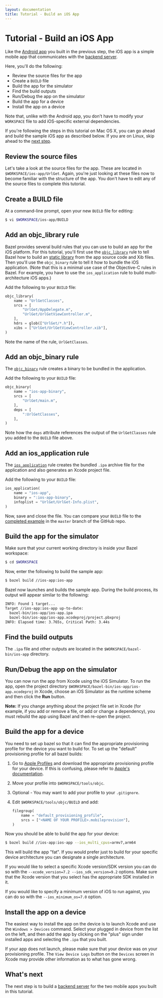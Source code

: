 ```yaml
---
layout: documentation
title: Tutorial - Build an iOS App
---
```


# Tutorial - Build an iOS App

Like the [Android app](android-app.html) you built in the previous step, the iOS
app is a simple mobile app that communicates with the
[backend server](backend-server.html).

Here, you'll do the following:

*   Review the source files for the app
*   Create a `BUILD` file
*   Build the app for the simulator
*   Find the build outputs
*   Run/Debug the app on the simulator
*   Build the app for a device
*   Install the app on a device

Note that, unlike with the Android app, you don't have to modify your
`WORKSPACE` file to add iOS-specific external dependencies.

If you're following the steps in this tutorial on Mac OS X, you can go ahead
and build the sample iOS app as described below. If you are on Linux, skip ahead
to the [next step](backend-server.html).

## Review the source files

Let's take a look at the source files for the app. These are located in
`$WORKSPACE/ios-app/UrlGet`. Again, you're just looking at these files now to
become familiar with the structure of the app. You don't have to edit any of the
source files to complete this tutorial.

## Create a BUILD file

At a command-line prompt, open your new `BUILD` file for editing:

```bash
$ vi $WORKSPACE/ios-app/BUILD
```

## Add an objc_library rule

Bazel provides several build rules that you can use to build an app for the
iOS platform. For this tutorial, you'll first use the
[`objc_library`](/docs/be/objective-c.html#objc_library) rule to tell Bazel
how to build an
[static library](https://developer.apple.com/library/ios/technotes/iOSStaticLibraries/Introduction.html)
from the app source code and Xib files. Then you'll use the
`objc_binary` rule to tell it how to bundle the iOS application. (Note that
this is a minimal use case of the Objective-C rules in Bazel. For example, you
have to use the `ios_application` rule to build multi-architecture iOS
apps.)

Add the following to your `BUILD` file:

```python
objc_library(
    name = "UrlGetClasses",
    srcs = [
        "UrlGet/AppDelegate.m",
        "UrlGet/UrlGetViewController.m",
    ],
    hdrs = glob(["UrlGet/*.h"]),
    xibs = ["UrlGet/UrlGetViewController.xib"],
)
```

Note the name of the rule, `UrlGetClasses`.

## Add an objc_binary rule

The [`objc_binary`](/docs/be/objective-c.html#objc_binary) rule creates a
binary to be bundled in the application.

Add the following to your `BUILD` file:

```python
objc_binary(
    name = "ios-app-binary",
    srcs = [
        "UrlGet/main.m",
    ],
    deps = [
        ":UrlGetClasses",
    ],
)

```
Note how the `deps` attribute references the output of the
`UrlGetClasses` rule you added to the `BUILD` file above.

## Add an ios_application rule

The [`ios_application`](/docs/be/objective-c.html#ios_application) rule
creates the bundled `.ipa` archive file for the application and also generates
an Xcode project file.

Add the following to your `BUILD` file:

```python
ios_application(
    name = "ios-app",
    binary = ":ios-app-binary",
    infoplist = "UrlGet/UrlGet-Info.plist",
)
```

Now, save and close the file. You can compare your `BUILD` file to the
[completed example](https://github.com/bazelbuild/examples/blob/master/tutorial/ios-app/BUILD)
in the `master` branch of the GitHub repo.

## Build the app for the simulator

Make sure that your current working directory is inside your Bazel workspace:

```bash
$ cd $WORKSPACE
```

Now, enter the following to build the sample app:

```bash
$ bazel build //ios-app:ios-app
```

Bazel now launches and builds the sample app. During the build process, its
output will appear similar to the following:

```bash
INFO: Found 1 target...
Target //ios-app:ios-app up-to-date:
  bazel-bin/ios-app/ios-app.ipa
  bazel-bin/ios-app/ios-app.xcodeproj/project.pbxproj
INFO: Elapsed time: 3.765s, Critical Path: 3.44s
```

## Find the build outputs

The `.ipa` file and other outputs are located in the
`$WORKSPACE/bazel-bin/ios-app` directory.

## Run/Debug the app on the simulator

You can now run the app from Xcode using the iOS Simulator. To run the app,
open the project directory `$WORKSPACE/bazel-bin/ios-app/ios-app.xcodeproj` in
Xcode, choose an iOS Simulator as the runtime scheme and then click the **Run**
button.

**Note:** If you change anything about the project file set in Xcode (for
example, if you add or remove a file, or add or change a dependency), you must
rebuild the app using Bazel and then re-open the project.

## Build the app for a device

You need to set up bazel so that it can find the appropriate provisioning
profile for the device you want to build for. To set up the "default"
provisioning profile for all bazel builds:

   1. Go to [Apple Profiles](https://developer.apple.com/account/ios/profile/profileList.action)
      and download the appropriate provisioning profile for your device.
      If this is confusing, please refer to [Apple's documentation](https://developer.apple.com/library/ios/documentation/IDEs/Conceptual/AppDistributionGuide/MaintainingProfiles/MaintainingProfiles.html).
   1. Move your profile into `$WORKSPACE/tools/objc`.
   1. Optional - You may want to add your profile to your `.gitignore`.
   1. Edit `$WORKSPACE/tools/objc/BUILD` and add:

      ```python
      filegroup(
          name = "default_provisioning_profile",
          srcs = ["<NAME OF YOUR PROFILE>.mobileprovision"],
      )
      ```

Now you should be able to build the app for your device:

```bash
$ bazel build //ios-app:ios-app --ios_multi_cpus=armv7,arm64
```

This will build the app "fat". If you would prefer just to build for
your specific device architecture you can designate a single architecture.

If you would like to select a specific Xcode version/SDK version you can do so
with the `--xcode_version=7.2 --ios_sdk_version=9.2` options. Make sure that
the Xcode version that you select has the appropriate SDK installed in it.

If you would like to specify a minimum version of iOS to run against, you can
do so with the `--ios_minimum_os=7.0` option.

## Install the app on a device

The easiest way to install the app on the device is to launch Xcode and use the
`Windows > Devices` command. Select your plugged in device from the list on the
left, and then add the app by clicking on the "plus" sign under installed apps
and selecting the `.ipa` that you built.

If your app does not launch, please make sure that your device was on your
provisioning profile. The `View Device Logs` button on the `Devices` screen in
Xcode may provide other information as to what has gone wrong.

## What's next

The next step is to build a [backend server](backend-server.html) for the two
mobile apps you built in this tutorial.

